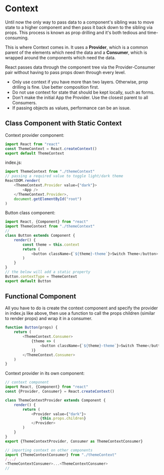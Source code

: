 # Context

Until now the only way to pass data to a component's sibling was to move state to a higher component and then pass it back down to the sibling via props. This process is known as prop drilling and it's both tedious and time-consuming.

This is where Context comes in. It uses a **Provider**, which is a common parent of the elements which need the data and a **Consumer**, which is wrapped around the components which need the data.

React passes data through the component tree via the Provider-Consumer pair without having to pass props down through every level.

* Only use context if you have more than two layers. Otherwise, prop drilling is fine. Use better composition first.
* Do not use context for state that should be kept locally, such as forms.
* Don't make the initial App the Provider. Use the closest parent to all Consumers.
* If passing objects as values, performance can be an issue.

## Class Component with Static Context

Context provider component:

```js
import React from "react"
const ThemeContext = React.createContext()
export default ThemeContext
```

index.js:

```js
import ThemeContext from "./themeContext"
// passing a required value to toggle light/dark theme
ReactDOM.render(
    <ThemeContext.Provider value={"dark"}>
        <App />
    </ThemeContext.Provider>, 
    document.getElementById("root")
)
```

Button class component:

```js
import React, {Component} from "react"
import ThemeContext from "./themeContext"
// 
class Button extends Component {
    render() {
        const theme = this.context
        return (
            <button className={`${theme}-theme`}>Switch Theme</button>
        )    
    }
}
// the below will add a static property
Button.contextType = ThemeContext
export default Button
```

## Functional Component

All you have to do is create the context component and specify the provider in index.js like above, then use a function to call the props children (similar to render props) and wrap it in a consumer.

```js
function Button(props) {
    return (
        <ThemeContext.Consumer>
            {theme => (
                <button className={`${theme}-theme`}>Switch Theme</button>
            )}
        </ThemeContext.Consumer>
    )    
}
```

Context provider in its own component:

```js
// context component
import React, {Component} from "react"
const {Provider, Consumer} = React.createContext()

class ThemeContextProvider extends Component {
    render() {
        return (
            <Provider value={"dark"}>
                {this.props.children}
            </Provider>
        )
    }
}
export {ThemeContextProvider, Consumer as ThemeContextConsumer}

// importing context on other components
import {ThemeContextConsumer} from "./themeContext"
/.../
<ThemeContextConsumer>...<ThemeContextConsumer>
//
```
